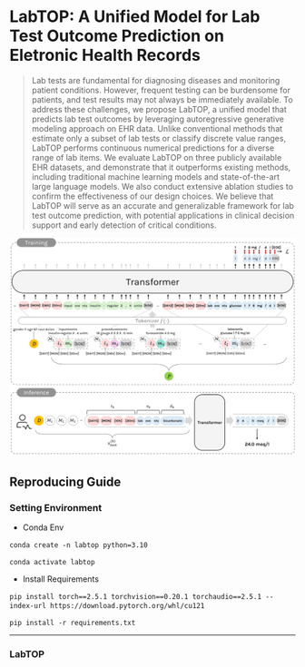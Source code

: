# LabTOP: A Unified Model for Lab Test Outcome Prediction on Eletronic Health Records

> Lab tests are fundamental for diagnosing diseases and monitoring patient conditions. However, frequent testing can be burdensome for patients, and test results may not always be immediately available. 
To address these challenges, we propose LabTOP, a unified model that predicts lab test outcomes by leveraging autoregressive generative modeling approach on EHR data.
Unlike conventional methods that estimate only a subset of lab tests or classify discrete value ranges, LabTOP performs continuous numerical predictions for a diverse range of lab items.
We evaluate LabTOP on three publicly available EHR datasets, and demonstrate that it outperforms existing methods, including traditional machine learning models and state-of-the-art large language models.
We also conduct extensive ablation studies to confirm the effectiveness of our design choices.
We believe that LabTOP will serve as an accurate and generalizable framework for lab test outcome prediction, with potential applications in clinical decision support and early detection of critical conditions.

![Training_and_Inference_Overview](https://github.com/sujeongim/LabTOP/blob/main/training_inference.png)



## Reproducing Guide
### Setting Environment
- Conda Env
```
conda create -n labtop python=3.10
```
```
conda activate labtop
```
- Install Requirements
```
pip install torch==2.5.1 torchvision==0.20.1 torchaudio==2.5.1 --index-url https://download.pytorch.org/whl/cu121
```
```
pip install -r requirements.txt
```
***
### LabTOP
